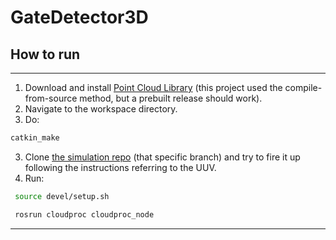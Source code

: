 # GateDetector3D

## How to run
___
1. Download and install [Point Cloud Library](https://pointclouds.org/) (this project used the compile-from-source method, but a prebuilt release should work).
2. Navigate to the workspace directory.
3. Do:
```sh
catkin_make
```
3. Clone [the simulation repo](https://github.com/vanttec/vanttec_uv_sim/tree/feature/testmissions) (that specific branch) and try to fire it up following the instructions referring to the UUV.
4. Run:
```sh
 source devel/setup.sh
```
```sh
 rosrun cloudproc cloudproc_node
```
___